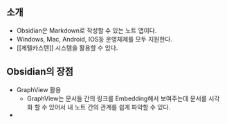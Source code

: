 
## 소개

- Obsidian은 Markdown로 작성할 수 있는 노트 앱이다.
- Windows, Mac, Android, IOS등  운영체제를 모두 지원한다.
- [[제텔카스텐]] 시스템을 활용할 수 있다.


## Obsidian의 장점

- GraphView 활용
	- GraphView는 문서들 간의 링크를 Embedding해서 보여주는데 문서를 시각화 할 수 있어서 내 노트 간의 관계를 쉽게 파악할 수 있다.
- 